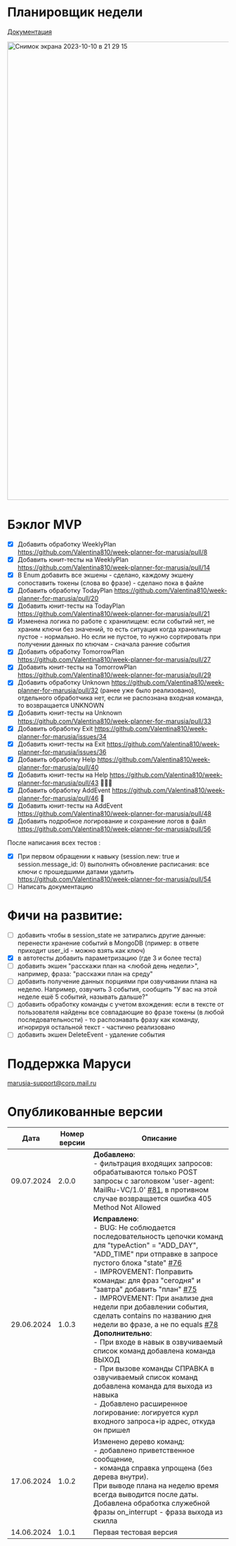 # Планировщик недели

[Документация](https://github.com/Valentina810/week-planner-for-marusia/blob/main/src/docs/index.md)

<img width="1041" alt="Снимок экрана 2023-10-10 в 21 29 15" src="https://github.com/Valentina810/week-planner-for-marusia/assets/83814517/2bf6457f-0112-4607-8e0f-6a2f8b71c447">

# Бэклог MVP

- [X] Добавить обработку WeeklyPlan https://github.com/Valentina810/week-planner-for-marusia/pull/8
- [X] Добавить юнит-тесты на WeeklyPlan https://github.com/Valentina810/week-planner-for-marusia/pull/14
- [X] В Enum добавить все экшены - сделано, каждому экшену сопоставить токены (слова во фразе) - сделано пока в файле
- [X] Добавить обработку TodayPlan https://github.com/Valentina810/week-planner-for-marusia/pull/20
- [X] Добавить юнит-тесты на TodayPlan https://github.com/Valentina810/week-planner-for-marusia/pull/21
- [X] Изменена логика по работе с хранилищем: если событий нет, не храним ключи без значений, то есть ситуация когда
  хранилище пустое - нормально. Но если не пустое, то нужно сортировать при получении данных по ключам - сначала ранние
  события
- [X] Добавить обработку TomorrowPlan https://github.com/Valentina810/week-planner-for-marusia/pull/27
- [X] Добавить юнит-тесты на TomorrowPlan https://github.com/Valentina810/week-planner-for-marusia/pull/29
- [X] Добавить обработку Unknown https://github.com/Valentina810/week-planner-for-marusia/pull/32 (ранее уже было
  реализовано), отдельного обработчика нет, если не распознана входная команда, то возвращается UNKNOWN
- [X] Добавить юнит-тесты на Unknown https://github.com/Valentina810/week-planner-for-marusia/pull/33
- [X] Добавить обработку Exit https://github.com/Valentina810/week-planner-for-marusia/issues/34
- [X] Добавить юнит-тесты на Exit https://github.com/Valentina810/week-planner-for-marusia/issues/36
- [X] Добавить обработку Help https://github.com/Valentina810/week-planner-for-marusia/pull/40
- [X] Добавить юнит-тесты на Help https://github.com/Valentina810/week-planner-for-marusia/pull/43 🥳🥳🥳
- [X] Добавить обработку AddEvent https://github.com/Valentina810/week-planner-for-marusia/pull/46 🤠
- [X] Добавить юнит-тесты на AddEvent https://github.com/Valentina810/week-planner-for-marusia/pull/48
- [X] Добавить подробное логирование и сохранение логов в
  файл https://github.com/Valentina810/week-planner-for-marusia/pull/56

После написания всех тестов :

- [X] При первом обращении к навыку (session.new: true и session.message_id: 0) выполнять обновление расписания: все
  ключи с прошедшими датами удалить https://github.com/Valentina810/week-planner-for-marusia/pull/54
- [ ] Написать документацию

# Фичи на развитие:

- [ ] добавить чтобы в session_state не затирались другие данные: перенести хранение событий в MongoDB (пример: в ответе
  приходит user_id - можно взять как ключ)
- [X] в автотесты добавить параметризацию (где 3 и более теста)
- [ ] добавить экшен "расскажи план на <любой день недели>", например, фраза: "расскажи план на среду"
- [ ] добавить получение данных порциями при озвучивании плана на неделю. Например, озвучить 3 события, сообщить "У вас
  на этой неделе ешё 5 событий, называть дальше?"
- [ ] добавить обработку команды с учетом вхождения: если в тексте от пользователя найдены все совпадающие во фразе
  токены (в любой последовательности) - то распознавать фразу как команду, игнорируя остальной текст - частично
  реализовано
- [ ] добавить экшен DeleteEvent - удаление события

# Поддержка Маруси

marusia-support@corp.mail.ru

# Опубликованные версии

| Дата       | Номер версии | Описание                                                                                                                                                                                                                                                                                                                                                                                                                                                                                                                                                                                                                                                                                                                                                                                                                                                                                                                                        | 
|------------|--------------|-------------------------------------------------------------------------------------------------------------------------------------------------------------------------------------------------------------------------------------------------------------------------------------------------------------------------------------------------------------------------------------------------------------------------------------------------------------------------------------------------------------------------------------------------------------------------------------------------------------------------------------------------------------------------------------------------------------------------------------------------------------------------------------------------------------------------------------------------------------------------------------------------------------------------------------------------|
| 09.07.2024 | 2.0.0        | **Добавлено**:<br/> - фильтрация входящих запросов: обрабатываются только POST запросы с заголовком 'user-agent: MailRu-VC/1.0' [#81](https://github.com/Valentina810/week-planner-for-marusia/issues/81), в противном случае возвращается ошибка 405 Method Not Allowed                                                                                                                                                                                                                                                                                                                                                                                                                                                                                                                                                                                                                                                                                          |
| 29.06.2024 | 1.0.3        | **Исправлено**:<br/> - BUG: Не соблюдается последовательность цепочки команд для "typeAction" = "ADD_DAY", "ADD_TIME" при отправке в запросе пустого блока "state" [#76](https://github.com/Valentina810/week-planner-for-marusia/issues/76) <br/> - IMPROVEMENT: Поправить команды: для фраз "сегодня" и "завтра" добавить "план" [#75](https://github.com/Valentina810/week-planner-for-marusia/issues/75) <br/> - IMPROVEMENT: При анализе дня недели при добавлении события, сделать contains по названию дня недели во фразе, а не по equals [#78](https://github.com/Valentina810/week-planner-for-marusia/issues/78) <br/> **Дополнительно**: <br/> - При входе в навык в озвучиваемый список команд добавлена команда ВЫХОД<br/> - При вызове команды СПРАВКА в озвучиваемый список команд добавлена команда для выхода из навыка<br/> - Добавлено расширенное логирование: логируется курл входного запроса+ip адрес, откуда он пришел |
| 17.06.2024 | 1.0.2        | Изменено дерево команд: <br/> - добавлено приветственное сообщение,<br/> - команда справка упрощена (без дерева внутри).<br/> При выводе плана на неделю время всегда выводится после даты. <br/> Добавлена обработка служебной фразы on_interrupt - фраза выхода из  скилла                                                                                                                                                                                                                                                                                                                                                                                                                                                                                                                                                                                                                                                                    |
| 14.06.2024 | 1.0.1        | Первая тестовая версия                                                                                                                                                                                                                                                                                                                                                                                                                                                                                                                                                                                                                                                                                                                                                                                                                                                                                                                          
